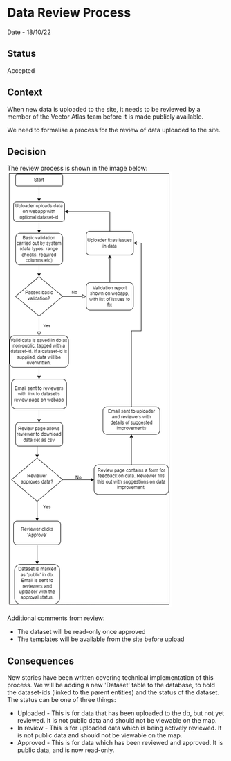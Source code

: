 # Data Review Process

Date - 18/10/22

## Status
Accepted

## Context
When new data is uploaded to the site, it needs to be reviewed by a member of the Vector Atlas team before it is made publicly available.

We need to formalise a process for the review of data uploaded to the site.

## Decision
The review process is shown in the image below:
![data review process](./images/review_process.png)

Additional comments from review:
 - The dataset will be read-only once approved
 - The templates will be available from the site before upload

## Consequences
New stories have been written covering technical implementation of this process.
We will be adding a new 'Dataset' table to the database, to hold the dataset-ids (linked to the parent entities) and the status of the dataset. The status can be one of three things:
 - Uploaded - This is for data that has been uploaded to the db, but not yet reviewed. It is not public data and should not be viewable on the map.
 - In review - This is for uploaded data which is being actively reviewed. It is not public data and should not be viewable on the map.
 - Approved - This is for data which has been reviewed and approved. It is public data, and is now read-only.